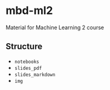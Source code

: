 # mbd-ml2

Material for Machine Learning 2 course

## Structure

* `notebooks`
* `slides_pdf`
* `slides_markdown`
* `img`
